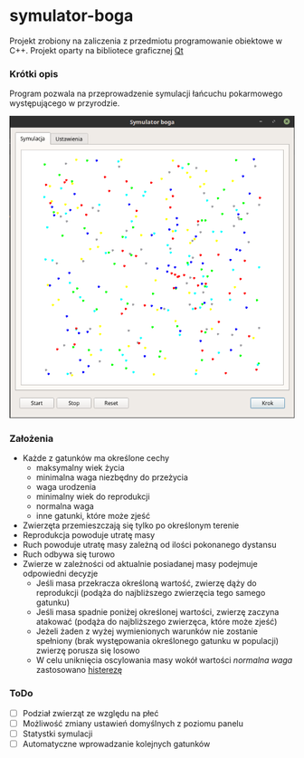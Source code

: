 # symulator-boga
Projekt zrobiony na zaliczenia z przedmiotu programowanie obiektowe w C++. Projekt oparty na bibliotece graficznej [Qt](https://www.qt.io)

### Krótki opis
Program pozwala na przeprowadzenie symulacji łańcuchu pokarmowego występującego w przyrodzie.

![Interface programu](https://github.com/addun/symulator-boga/blob/local/Screenshot.png?raw=true)

### Założenia
* Każde z gatunków ma określone cechy
  * maksymalny wiek życia
  * minimalna waga niezbędny do przeżycia
  * waga urodzenia
  * minimalny wiek do reprodukcji
  * normalna waga 
  * inne gatunki, które może zjeść
* Zwierzęta przemieszczają się tylko po określonym terenie
* Reprodukcja powoduje utratę masy
* Ruch powoduje utratę masy zależną od ilości pokonanego dystansu
* Ruch odbywa się turowo
* Zwierze w zależności od aktualnie posiadanej masy podejmuje odpowiedni decyzje
  * Jeśli masa przekracza określoną wartość, zwierzę dąży do reprodukcji (podąża do najbliższego zwierzęcia tego samego gatunku)
  * Jeśli masa spadnie poniżej określonej wartości, zwierzę zaczyna atakować (podąża do najbliższego zwierzęca, które może zjeść)
  * Jeżeli żaden z wyżej wymienionych warunków nie zostanie spełniony (brak występowania określonego gatunku w populacji) zwierzę porusza się losowo
  * W celu uniknięcia oscylowania masy wokół wartości *normalna waga* zastosowano [histerezę](https://pl.wikipedia.org/wiki/Histereza)

### ToDo
- [ ] Podział zwierząt ze względu na płeć
- [ ] Możliwość zmiany ustawień domyślnych z poziomu panelu 
- [ ] Statystki symulacji
- [ ] Automatyczne wprowadzanie kolejnych gatunków
